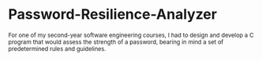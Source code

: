 # Password-Resilience-Analyzer

<small> For one of my second-year software engineering courses, I had to design and develop a C program that would assess the strength of a password, bearing in mind a set of predetermined rules and guidelines. <small>
